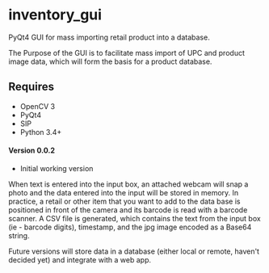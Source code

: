 # inventory_gui
PyQt4 GUI for mass importing retail product into a database.

The Purpose of the GUI is to facilitate mass import of UPC and product image data, which will form the basis for a product database.

## Requires
- OpenCV 3
- PyQt4
- SIP
- Python 3.4+

#### Version 0.0.2
- Initial working version

When text is entered into the input box, an attached webcam will snap a photo and the data entered into the input will be stored in memory. In practice, a retail or other item that you want to add to the data base is positioned in front of the camera and its barcode is read with a barcode scanner.  A CSV file is generated, which contains the text from the input box (ie - barcode digits), timestamp, and the jpg image encoded as a Base64 string.

Future versions will store data in a database (either local or remote, haven't decided yet) and integrate with a web app.
